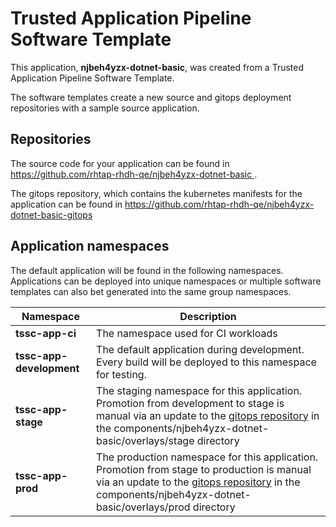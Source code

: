 # Trusted Application Pipeline Software Template

This application, **njbeh4yzx-dotnet-basic**, was created from a Trusted Application Pipeline Software Template.

The software templates create a new source and gitops deployment repositories with a sample source application. 

## Repositories

The source code for your application can be found in [https://github.com/rhtap-rhdh-qe/njbeh4yzx-dotnet-basic ](https://github.com/rhtap-rhdh-qe/njbeh4yzx-dotnet-basic ).
 
The gitops repository, which contains the kubernetes manifests for the application can be found in 
[https://github.com/rhtap-rhdh-qe/njbeh4yzx-dotnet-basic-gitops ](https://github.com/rhtap-rhdh-qe/njbeh4yzx-dotnet-basic-gitops ) 

## Application namespaces 

The default application will be found in the following namespaces. Applications can be deployed into unique namespaces or multiple software templates can also bet generated into the same group namespaces.  

|  Namespace   |  Description   |  
| -------- | -------- |
| **tssc-app-ci** | The namespace used for CI workloads |
| **tssc-app-development** | The default application during development. Every build will be deployed to this namespace for testing. |
| **tssc-app-stage** | The staging namespace for this application. Promotion from development to stage is manual via an update to the [gitops repository](https://github.com/rhtap-rhdh-qe/njbeh4yzx-dotnet-basic-gitops ) in the components/njbeh4yzx-dotnet-basic/overlays/stage directory |
| **tssc-app-prod** | The production namespace for this application. Promotion from stage to production is manual via an update to the [gitops repository](https://github.com/rhtap-rhdh-qe/njbeh4yzx-dotnet-basic-gitops ) in the components/njbeh4yzx-dotnet-basic/overlays/prod directory |
